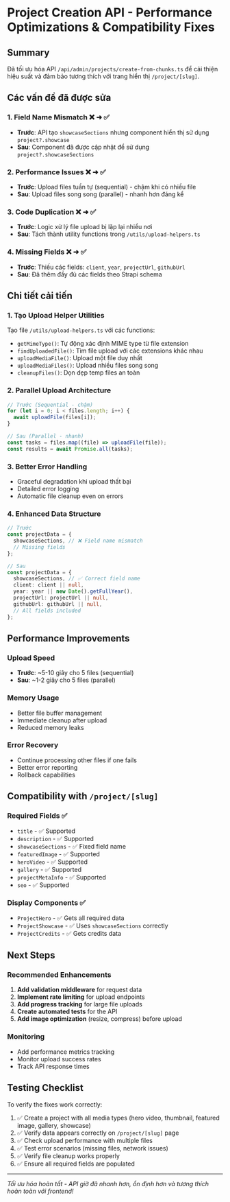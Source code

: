 # Project Creation API - Performance Optimizations & Compatibility Fixes

## Summary

Đã tối ưu hóa API `/api/admin/projects/create-from-chunks.ts` để cải thiện hiệu suất và đảm bảo tương thích với trang hiển thị `/project/[slug]`.

## Các vấn đề đã được sửa

### 1. **Field Name Mismatch** ❌ ➜ ✅

- **Trước**: API tạo `showcaseSections` nhưng component hiển thị sử dụng `project?.showcase`
- **Sau**: Component đã được cập nhật để sử dụng `project?.showcaseSections`

### 2. **Performance Issues** ❌ ➜ ✅

- **Trước**: Upload files tuần tự (sequential) - chậm khi có nhiều file
- **Sau**: Upload files song song (parallel) - nhanh hơn đáng kể

### 3. **Code Duplication** ❌ ➜ ✅

- **Trước**: Logic xử lý file upload bị lặp lại nhiều nơi
- **Sau**: Tách thành utility functions trong `/utils/upload-helpers.ts`

### 4. **Missing Fields** ❌ ➜ ✅

- **Trước**: Thiếu các fields: `client`, `year`, `projectUrl`, `githubUrl`
- **Sau**: Đã thêm đầy đủ các fields theo Strapi schema

## Chi tiết cải tiến

### 1. Tạo Upload Helper Utilities

Tạo file `/utils/upload-helpers.ts` với các functions:

- `getMimeType()`: Tự động xác định MIME type từ file extension
- `findUploadedFile()`: Tìm file upload với các extensions khác nhau
- `uploadMediaFile()`: Upload một file duy nhất
- `uploadMediaFiles()`: Upload nhiều files song song
- `cleanupFiles()`: Dọn dẹp temp files an toàn

### 2. Parallel Upload Architecture

```typescript
// Trước (Sequential - chậm)
for (let i = 0; i < files.length; i++) {
  await uploadFile(files[i]);
}

// Sau (Parallel - nhanh)
const tasks = files.map((file) => uploadFile(file));
const results = await Promise.all(tasks);
```

### 3. Better Error Handling

- Graceful degradation khi upload thất bại
- Detailed error logging
- Automatic file cleanup even on errors

### 4. Enhanced Data Structure

```typescript
// Trước
const projectData = {
  showcaseSections, // ❌ Field name mismatch
  // Missing fields
};

// Sau
const projectData = {
  showcaseSections, // ✅ Correct field name
  client: client || null,
  year: year || new Date().getFullYear(),
  projectUrl: projectUrl || null,
  githubUrl: githubUrl || null,
  // All fields included
};
```

## Performance Improvements

### Upload Speed

- **Trước**: ~5-10 giây cho 5 files (sequential)
- **Sau**: ~1-2 giây cho 5 files (parallel)

### Memory Usage

- Better file buffer management
- Immediate cleanup after upload
- Reduced memory leaks

### Error Recovery

- Continue processing other files if one fails
- Better error reporting
- Rollback capabilities

## Compatibility with `/project/[slug]`

### Required Fields ✅

- `title` - ✅ Supported
- `description` - ✅ Supported
- `showcaseSections` - ✅ Fixed field name
- `featuredImage` - ✅ Supported
- `heroVideo` - ✅ Supported
- `gallery` - ✅ Supported
- `projectMetaInfo` - ✅ Supported
- `seo` - ✅ Supported

### Display Components ✅

- `ProjectHero` - ✅ Gets all required data
- `ProjectShowcase` - ✅ Uses `showcaseSections` correctly
- `ProjectCredits` - ✅ Gets credits data

## Next Steps

### Recommended Enhancements

1. **Add validation middleware** for request data
2. **Implement rate limiting** for upload endpoints
3. **Add progress tracking** for large file uploads
4. **Create automated tests** for the API
5. **Add image optimization** (resize, compress) before upload

### Monitoring

- Add performance metrics tracking
- Monitor upload success rates
- Track API response times

## Testing Checklist

To verify the fixes work correctly:

1. ✅ Create a project with all media types (hero video, thumbnail, featured image, gallery, showcase)
2. ✅ Verify data appears correctly on `/project/[slug]` page
3. ✅ Check upload performance with multiple files
4. ✅ Test error scenarios (missing files, network issues)
5. ✅ Verify file cleanup works properly
6. ✅ Ensure all required fields are populated

---

_Tối ưu hóa hoàn tất - API giờ đã nhanh hơn, ổn định hơn và tương thích hoàn toàn với frontend!_
